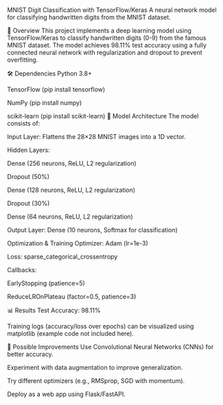 MNIST Digit Classification with TensorFlow/Keras
A neural network model for classifying handwritten digits from the MNIST dataset.

📌 Overview
This project implements a deep learning model using TensorFlow/Keras to classify handwritten digits (0-9) from the famous MNIST dataset. The model achieves 98.11% test accuracy using a fully connected neural network with regularization and dropout to prevent overfitting.

🛠️ Dependencies
Python 3.8+

TensorFlow (pip install tensorflow)

NumPy (pip install numpy)

scikit-learn (pip install scikit-learn)
🧠 Model Architecture
The model consists of:

Input Layer: Flattens the 28×28 MNIST images into a 1D vector.

Hidden Layers:

Dense (256 neurons, ReLU, L2 regularization)

Dropout (50%)

Dense (128 neurons, ReLU, L2 regularization)

Dropout (30%)

Dense (64 neurons, ReLU, L2 regularization)

Output Layer: Dense (10 neurons, Softmax for classification)

Optimization & Training
Optimizer: Adam (lr=1e-3)

Loss: sparse_categorical_crossentropy

Callbacks:

EarlyStopping (patience=5)

ReduceLROnPlateau (factor=0.5, patience=3)

📊 Results
Test Accuracy: 98.11%

Training logs (accuracy/loss over epochs) can be visualized using matplotlib (example code not included here).

🔄 Possible Improvements
Use Convolutional Neural Networks (CNNs) for better accuracy.

Experiment with data augmentation to improve generalization.

Try different optimizers (e.g., RMSprop, SGD with momentum).

Deploy as a web app using Flask/FastAPI.
